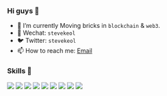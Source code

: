 ### Hi guys 👋

- 🔭 I’m currently Moving bricks in `blockchain` & `web3`.
- 💬 Wechat: `stevekeol`
- 🐦 Twitter: `stevekeol`
- 📫 How to reach me: [Email](stevekeol.x@gmail.com) 

### Skills 🌱
<p>  
  <img src="https://img.shields.io/badge/-Go-3ea546?style=flat-square&logo=Go&logoColor=white"/>
  <img src="https://img.shields.io/badge/-Rust-3ea546?style=flat-square&logo=Rust&logoColor=white"/>
  <img src="https://img.shields.io/badge/-TypeScript-3178c6?style=flat-square&logo=typescript&logoColor=white"/>
  <img src="https://img.shields.io/badge/-React-blue?style=flat-square&logo=react&logoColor=white"/>
  <img src="https://img.shields.io/badge/-Nodejs-74ad63?style=flat-square&logo=Node.js&logoColor=white"/>
  <img src="https://img.shields.io/badge/-Docker-blue?style=flat-square&logo=docker&logoColor=white"/>  
  <img src="https://img.shields.io/badge/-ReactNative-3ea546?style=flat-square&logo=ReactNative&logoColor=white"/>
  <img src="https://img.shields.io/badge/-MongoDB-3ea546?style=flat-square&logo=mongodb&logoColor=white"/>
  <img src="https://img.shields.io/badge/-Electron-2b2f3b?style=flat-square&logo=electron&logoColor=white"/>
</p>

<!--
**stevekeol/stevekeol** is a ✨ _special_ ✨ repository because its `README.md` (this file) appears on your GitHub profile.

Here are some ideas to get you started:

- 🔭 I’m currently working on Instinct Blockchain
- 🌱 I’m currently learning typescript & Nest.js
- 👯 I’m looking to collaborate on ...
- 🤔 I’m looking for help with ...
- 💬 Wechat: stevekeol
- 📫 How to reach me: [Email](stevekeol.x@gmail.com) 
- 😄 Pronouns: ...
- ⚡ Fun fact: ...
-->

<!--
[![stevekeol's github stats](https://github-readme-stats.vercel.app/api?username=stevekeol&count_private=true&show_icons=true)](https://github.com/stevekeol)
<br>
[![Top Langs](https://github-readme-stats.vercel.app/api/top-langs/?username=stevekeol&layout=compact)](https://github.com/stevekeol)
-->

